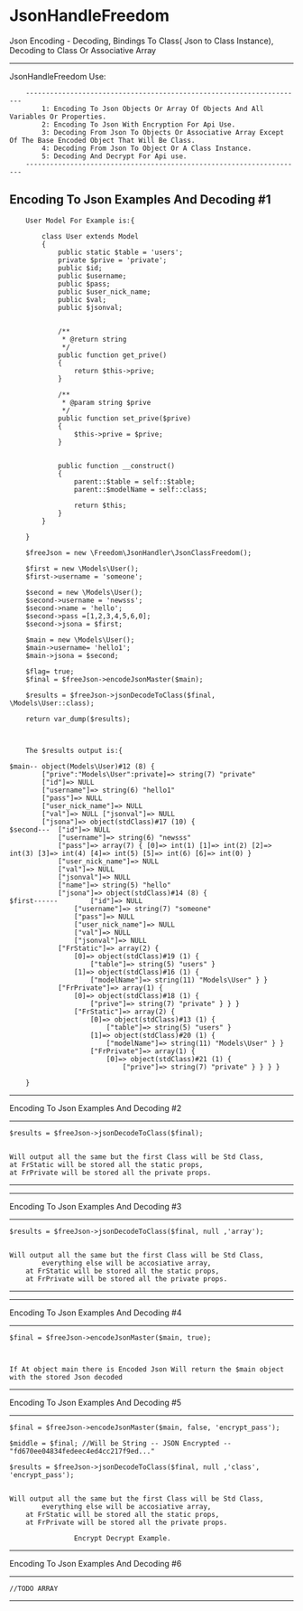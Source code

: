 # JsonHandleFreedom
Json Encoding - Decoding, Bindings To Class( Json to Class Instance), Decoding to Class Or Associative Array

-------------------------------------------------------------------------------------------------------------------


JsonHandleFreedom Use:
		
		---------------------------------------------------------------------
			1: Encoding To Json Objects Or Array Of Objects And All Variables Or Properties.
			2: Encoding To Json With Encryption For Api Use.
			3: Decoding From Json To Objects Or Associative Array Except Of The Base Encoded Object That Will Be Class.
			4: Decoding From Json To Object Or A Class Instance.
			5: Decoding And Decrypt For Api use.
		---------------------------------------------------------------------
		
		

Encoding To Json Examples And Decoding #1
---------------------------------------------------

		User Model For Example is:{
		
			class User extends Model
			{
				public static $table = 'users';
				private $prive = 'private';
				public $id;
				public $username;
				public $pass;
				public $user_nick_name;
				public $val;
				public $jsonval;


				/**
				 * @return string
				 */
				public function get_prive()
				{
					return $this->prive;
				}

				/**
				 * @param string $prive
				 */
				public function set_prive($prive)
				{
					$this->prive = $prive;
				}


				public function __construct()
				{
					parent::$table = self::$table;
					parent::$modelName = self::class;

					return $this;
				}
			}	
	
		}
		
        $freeJson = new \Freedom\JsonHandler\JsonClassFreedom();
        
        $first = new \Models\User();
        $first->username = 'someone';

        $second = new \Models\User();
        $second->username = 'newsss';
        $second->name = 'hello';
        $second->pass =[1,2,3,4,5,6,0];
        $second->jsona = $first;
		
		$main = new \Models\User();
        $main->username= 'hello1';
        $main->jsona = $second;
        
        $flag= true;
        $final = $freeJson->encodeJsonMaster($main);
       
        $results = $freeJson->jsonDecodeToClass($final, \Models\User::class);

        return var_dump($results);
		
		
		
		The $results output is:{
		
	$main--	object(Models\User)#12 (8) { 
			["prive":"Models\User":private]=> string(7) "private" 
			["id"]=> NULL 
			["username"]=> string(6) "hello1" 
			["pass"]=> NULL 
			["user_nick_name"]=> NULL 
			["val"]=> NULL ["jsonval"]=> NULL 
			["jsona"]=> object(stdClass)#17 (10) {
	$second--- 	["id"]=> NULL 
				["username"]=> string(6) "newsss" 
				["pass"]=> array(7) { [0]=> int(1) [1]=> int(2) [2]=> int(3) [3]=> int(4) [4]=> int(5) [5]=> int(6) [6]=> int(0) } 
				["user_nick_name"]=> NULL 
				["val"]=> NULL 
				["jsonval"]=> NULL 
				["name"]=> string(5) "hello" 
				["jsona"]=> object(stdClass)#14 (8) {
	$first------		["id"]=> NULL 
					["username"]=> string(7) "someone" 
					["pass"]=> NULL 
					["user_nick_name"]=> NULL 
					["val"]=> NULL 
					["jsonval"]=> NULL 
				["FrStatic"]=> array(2) { 
					[0]=> object(stdClass)#19 (1) {
						["table"]=> string(5) "users" } 
					[1]=> object(stdClass)#16 (1) {
						["modelName"]=> string(11) "Models\User" } } 
				["FrPrivate"]=> array(1) {
					[0]=> object(stdClass)#18 (1) {
						["prive"]=> string(7) "private" } } } 
					["FrStatic"]=> array(2) {
						[0]=> object(stdClass)#13 (1) { 
							["table"]=> string(5) "users" } 
						[1]=> object(stdClass)#20 (1) {
							["modelName"]=> string(11) "Models\User" } } 
						["FrPrivate"]=> array(1) { 
							[0]=> object(stdClass)#21 (1) { 
								["prive"]=> string(7) "private" } } } }
		
		}

---------------------------------------------------

Encoding To Json Examples And Decoding #2

----------------------------------------------------



	$results = $freeJson->jsonDecodeToClass($final);

	
	Will output all the same but the first Class will be Std Class,
	at FrStatic will be stored all the static props,
	at FrPrivate will be stored all the private props.



-----------------------------------------------------



---------------------------------------------------

Encoding To Json Examples And Decoding #3

----------------------------------------------------



	$results = $freeJson->jsonDecodeToClass($final, null ,'array');

	
	Will output all the same but the first Class will be Std Class,
			everything else will be accosiative array,
		at FrStatic will be stored all the static props,
		at FrPrivate will be stored all the private props.



-----------------------------------------------------


---------------------------------------------------

Encoding To Json Examples And Decoding #4

----------------------------------------------------


	$final = $freeJson->encodeJsonMaster($main, true);
       
        

	If At object main there is Encoded Json Will return the $main object with the stored Json decoded 
	
-----------------------------------------------------





Encoding To Json Examples And Decoding #5

----------------------------------------------------


	$final = $freeJson->encodeJsonMaster($main, false, 'encrypt_pass');
    
	$middle = $final; //Will be String -- JSON Encrypted -- "fd670ee04834fedeec4ed4cc217f9ed..."
        
	$results = $freeJson->jsonDecodeToClass($final, null ,'class', 'encrypt_pass');

	
	Will output all the same but the first Class will be Std Class,
			everything else will be accosiative array,
		at FrStatic will be stored all the static props,
		at FrPrivate will be stored all the private props.
		
					Encrypt Decrypt Example.



-----------------------------------------------------



Encoding To Json Examples And Decoding #6

----------------------------------------------------


	//TODO ARRAY


-----------------------------------------------------








